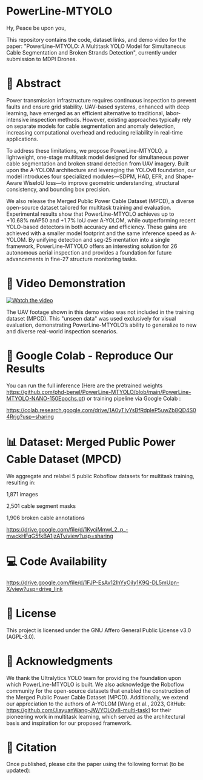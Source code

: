 # PowerLine-MTYOLO

Hy, Peace be upon you,

This repository contains the code, dataset links, and demo video for the paper:
"PowerLine-MTYOLO: A Multitask YOLO Model for Simultaneous Cable Segmentation and Broken Strands Detection", currently under submission to MDPI Drones.

# 📜 Abstract

Power transmission infrastructure requires continuous inspection to prevent faults and ensure grid stability. UAV-based systems, enhanced with deep learning, have emerged as an efficient alternative to traditional, labor-intensive inspection methods. However, existing approaches typically rely on separate models for cable segmentation and anomaly detection, increasing computational overhead and reducing reliability in real-time applications.

To address these limitations, we propose PowerLine-MTYOLO, a lightweight, one-stage multitask model designed for simultaneous power cable segmentation and broken strand detection from UAV imagery. Built upon the A-YOLOM architecture and leveraging the YOLOv8 foundation, our model introduces four specialized modules—SDPM, HAD, EFR, and Shape-Aware WiseIoU loss—to improve geometric understanding, structural consistency, and bounding box precision.

We also release the Merged Public Power Cable Dataset (MPCD), a diverse open-source dataset tailored for multitask training and evaluation. Experimental results show that PowerLine-MTYOLO achieves up to +10.68% mAP50 and +1.7% IoU over A-YOLOM, while outperforming recent YOLO-based detectors in both accuracy and efficiency. These gains are achieved with a smaller model footprint and the same inference speed as A-YOLOM. By unifying detection and seg-25 mentation into a single framework, PowerLine-MTYOLO offers an interesting solution for 26 autonomous aerial inspection and provides a foundation for future advancements in fine-27 structure monitoring tasks.

 # 🎥 Video Demonstration
[![Watch the video](https://github.com/user-attachments/assets/edbccd9c-1082-46ca-bbdb-7344cebc93aa)](https://drive.google.com/file/d/1IDv4q4U8GqUEUcDtWPi5VUOeRUHWT77L/view?usp=drive_link)


The UAV footage shown in this demo video was not included in the training dataset (MPCD). This "unseen data" was used exclusively for visual evaluation, demonstrating PowerLine-MTYOLO’s ability to generalize to new and diverse real-world inspection scenarios.


# 🧪 Google Colab - Reproduce Our Results

You can run the full inference (Here are the pretrained weights https://github.com/phd-benel/PowerLine-MTYOLO/blob/main/PowerLine-MTYOLO-NANO-150Epochs.pt) or training pipeline via Google Colab :

https://colab.research.google.com/drive/1A0yTIyYsBfRdpleP5uwZb8QD4S04Rrjg?usp=sharing

# 📊 Dataset: Merged Public Power Cable Dataset (MPCD)

We aggregate and relabel 5 public Roboflow datasets for multitask training, resulting in:

1,871 images

2,501 cable segment masks

1,906 broken cable annotations

https://drive.google.com/file/d/1KyciMmwL2_p_-mwckHFqG5fkBA1jzATv/view?usp=sharing

# 💻 Code Availability

https://drive.google.com/file/d/1FJP-EsAv12IhYyOiIy1K9Q-DL5mUpn-X/view?usp=drive_link

# 📄 License
This project is licensed under the GNU Affero General Public License v3.0 (AGPL-3.0).

# 🙏 Acknowledgments
We thank the Ultralytics YOLO team for providing the foundation upon which PowerLine-MTYOLO is built. We also acknowledge the Roboflow community for the open-source datasets that enabled the construction of the Merged Public Power Cable Dataset (MPCD). Additionally, we extend our appreciation to the authors of A-YOLOM [Wang et al., 2023, GitHub: https://github.com/JiayuanWang-JW/YOLOv8-multi-task] for their pioneering work in multitask learning, which served as the architectural basis and inspiration for our proposed framework.

# 📌 Citation
Once published, please cite the paper using the following format (to be updated): 
